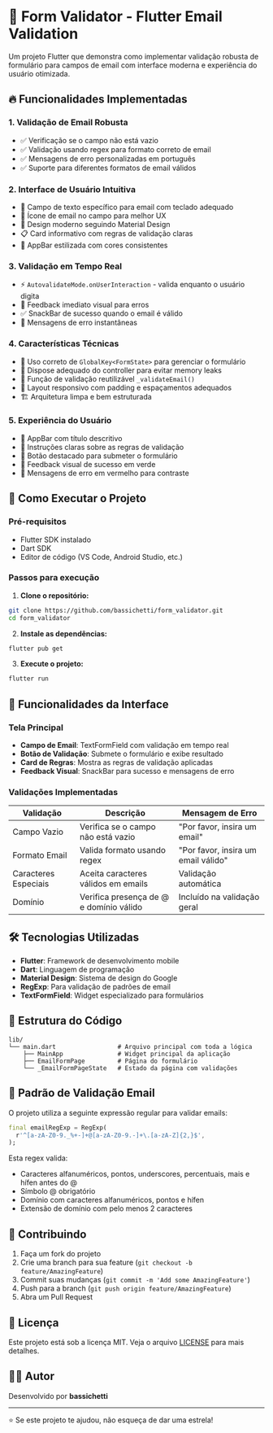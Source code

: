 # 📧 Form Validator - Flutter Email Validation

Um projeto Flutter que demonstra como implementar validação robusta de formulário para campos de email com interface moderna e experiência do usuário otimizada.

## 🔥 **Funcionalidades Implementadas**

### **1. Validação de Email Robusta**
- ✅ Verificação se o campo não está vazio
- ✅ Validação usando regex para formato correto de email
- ✅ Mensagens de erro personalizadas em português
- ✅ Suporte para diferentes formatos de email válidos

### **2. Interface de Usuário Intuitiva**
- 📱 Campo de texto específico para email com teclado adequado
- 🎯 Ícone de email no campo para melhor UX
- 🎨 Design moderno seguindo Material Design
- 📋 Card informativo com regras de validação claras
- 🎨 AppBar estilizada com cores consistentes

### **3. Validação em Tempo Real**
- ⚡ `AutovalidateMode.onUserInteraction` - valida enquanto o usuário digita
- 💬 Feedback imediato visual para erros
- ✅ SnackBar de sucesso quando o email é válido
- 🚨 Mensagens de erro instantâneas

### **4. Características Técnicas**
- 🔄 Uso correto de `GlobalKey<FormState>` para gerenciar o formulário
- 🧹 Dispose adequado do controller para evitar memory leaks
- 🎯 Função de validação reutilizável `_validateEmail()`
- 📱 Layout responsivo com padding e espaçamentos adequados
- 🏗️ Arquitetura limpa e bem estruturada

### **5. Experiência do Usuário**
- 🎨 AppBar com título descritivo
- 📝 Instruções claras sobre as regras de validação
- 🎯 Botão destacado para submeter o formulário
- 💚 Feedback visual de sucesso em verde
- 🔴 Mensagens de erro em vermelho para contraste

## 🚀 **Como Executar o Projeto**

### Pré-requisitos
- Flutter SDK instalado
- Dart SDK
- Editor de código (VS Code, Android Studio, etc.)

### Passos para execução

1. **Clone o repositório:**
```bash
git clone https://github.com/bassichetti/form_validator.git
cd form_validator
```

2. **Instale as dependências:**
```bash
flutter pub get
```

3. **Execute o projeto:**
```bash
flutter run
```

## 📱 **Funcionalidades da Interface**

### Tela Principal
- **Campo de Email**: TextFormField com validação em tempo real
- **Botão de Validação**: Submete o formulário e exibe resultado
- **Card de Regras**: Mostra as regras de validação aplicadas
- **Feedback Visual**: SnackBar para sucesso e mensagens de erro

### Validações Implementadas

| Validação | Descrição | Mensagem de Erro |
|-----------|-----------|------------------|
| Campo Vazio | Verifica se o campo não está vazio | "Por favor, insira um email" |
| Formato Email | Valida formato usando regex | "Por favor, insira um email válido" |
| Caracteres Especiais | Aceita caracteres válidos em emails | Validação automática |
| Domínio | Verifica presença de @ e domínio válido | Incluído na validação geral |

## 🛠️ **Tecnologias Utilizadas**

- **Flutter**: Framework de desenvolvimento mobile
- **Dart**: Linguagem de programação
- **Material Design**: Sistema de design do Google
- **RegExp**: Para validação de padrões de email
- **TextFormField**: Widget especializado para formulários

## 📝 **Estrutura do Código**

```
lib/
└── main.dart                 # Arquivo principal com toda a lógica
    ├── MainApp               # Widget principal da aplicação
    ├── EmailFormPage         # Página do formulário
    └── _EmailFormPageState   # Estado da página com validações
```

## 🎯 **Padrão de Validação Email**

O projeto utiliza a seguinte expressão regular para validar emails:

```dart
final emailRegExp = RegExp(
  r'^[a-zA-Z0-9._%+-]+@[a-zA-Z0-9.-]+\.[a-zA-Z]{2,}$',
);
```

Esta regex valida:
- Caracteres alfanuméricos, pontos, underscores, percentuais, mais e hífen antes do @
- Símbolo @ obrigatório
- Domínio com caracteres alfanuméricos, pontos e hífen
- Extensão de domínio com pelo menos 2 caracteres

## 🤝 **Contribuindo**

1. Faça um fork do projeto
2. Crie uma branch para sua feature (`git checkout -b feature/AmazingFeature`)
3. Commit suas mudanças (`git commit -m 'Add some AmazingFeature'`)
4. Push para a branch (`git push origin feature/AmazingFeature`)
5. Abra um Pull Request

## 📄 **Licença**

Este projeto está sob a licença MIT. Veja o arquivo [LICENSE](LICENSE) para mais detalhes.

## 👨‍💻 **Autor**

Desenvolvido por **bassichetti**

---

⭐ Se este projeto te ajudou, não esqueça de dar uma estrela!
